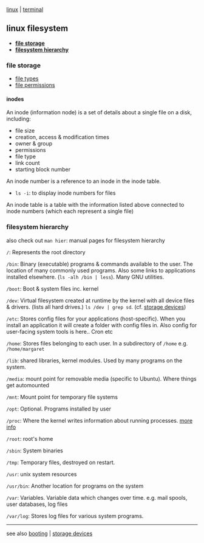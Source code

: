 [linux](index.md) | [terminal](terminal.md)

## linux filesystem

- **[file storage](#file-storage)**
- **[filesystem hierarchy](#filesystem-hierarchy)**

### file storage
- [file types](filetypes.md)
- [file permissions](file_permissions.md)

#### inodes
An inode (information node) is a set of details about a single file on a disk, including:
- file size
- creation, access & modification times
- owner & group
- permissions
- file type
- link count
- starting block number

An inode number is a reference to an inode in the inode table.
- `ls -i`: to display inode numbers for files

An inode table is a table with the information listed above connected to inode numbers (which each represent a single file)

### filesystem hierarchy
also check out `man hier`: manual pages for filesystem hierarchy

`/`: Represents the root directory

`/bin`: Binary (executable) programs & commands available to the user. The location of many commonly used programs. Also some links to applications installed elsewhere. (`ls -alh /bin | less`). Many GNU utilities.

`/boot`: Boot & system files inc. kernel

`/dev`: Virtual filesystem created at runtime by the kernel with all device files & drivers. (lists all hard drives.) `ls /dev | grep sd`. (cf. [storage devices](storage_devices.md))

`/etc`: Stores config files for your applications (host-specific). When you install an application it will create a folder with config files in. Also config for user-facing system tools is here.. Cron etc

`/home`: Stores files belonging to each user. In a subdirectory of `/home` e.g. `/home/margaret`

`/lib`: shared libraries, kernel modules. Used by many programs on the system.

`/media`: mount point for removable media (specific to Ubuntu). Where things get automounted

`/mnt`: Mount point for temporary file systems

`/opt`: Optional. Programs installed by user

`/proc`: Where the kernel writes information about running processes. [more info](processes.md#proc-filesystem)

`/root`: root's home

`/sbin`: System binaries

`/tmp`: Temporary files, destroyed on restart.

`/usr`: unix system resources

`/usr/bin`: Another location for programs on the system

`/var`: Variables. Variable data which changes over time. e.g. mail spools, user databases, log files

`/var/log`: Stores log files for various system programs.



---

see also [booting](booting.md) | [storage devices](storageDevices.md)
